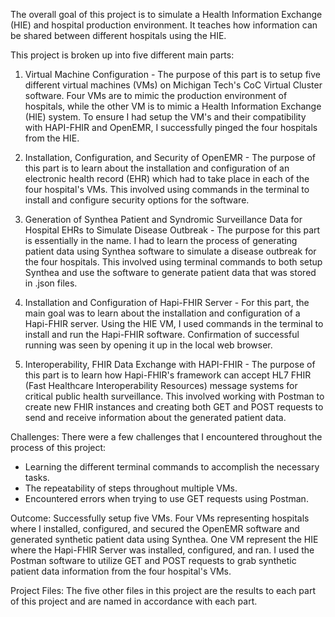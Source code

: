 The overall goal of this project is to simulate a Health Information Exchange (HIE) and hospital production environment. It teaches how information can be shared between different hospitals using the HIE. 


This project is broken up into five different main parts:

1. Virtual Machine Configuration - The purpose of this part is to setup five different virtual machines (VMs) on Michigan Tech's CoC Virtual Cluster software. Four VMs are to mimic the production environment of hospitals, while the other VM is to mimic a Health Information Exchange (HIE) system. To ensure I had setup the VM's and their compatibility with HAPI-FHIR and OpenEMR, I successfully pinged the four hospitals from the HIE.

2. Installation, Configuration, and Security of OpenEMR - The purpose of this part is to learn about the installation and configuration of an electronic health record (EHR) which had to take place in each of the four hospital's VMs. This involved using commands in the terminal to install and configure security options for the software.

3. Generation of Synthea Patient and Syndromic Surveillance Data for Hospital EHRs to Simulate Disease Outbreak - The purpose for this part is essentially in the name. I had to learn the process of generating patient data using Synthea software to simulate a disease outbreak for the four hospitals. This involved using terminal commands to both setup Synthea and use the software to generate patient data that was stored in .json files.

4. Installation and Configuration of Hapi-FHIR Server - For this part, the main goal was to learn about the installation and configuration of a Hapi-FHIR server. Using the HIE VM, I used commands in the terminal to install and run the Hapi-FHIR software. Confirmation of successful running was seen by opening it up in the local web browser.

5. Interoperability, FHIR Data Exchange with HAPI-FHIR - The purpose of this part is to learn how Hapi-FHIR's framework can accept HL7 FHIR (Fast Healthcare Interoperability Resources) message systems for critical public health surveillance. This involved working with Postman to create new FHIR instances and creating both GET and POST requests to send and receive information about the generated patient data.

Challenges:
There were a few challenges that I encountered throughout the process of this project:
  - Learning the different terminal commands to accomplish the necessary tasks.
  - The repeatability of steps throughout multiple VMs.
  - Encountered errors when trying to use GET requests using Postman.

Outcome:
Successfully setup five VMs. Four VMs representing hospitals where I installed, configured, and secured the OpenEMR software and generated synthetic patient data using Synthea. One VM represent the HIE where the Hapi-FHIR Server was installed, configured, and ran. I used the Postman software to utilize GET and POST requests to grab synthetic patient data information from the four hospital's VMs.

Project Files:
The five other files in this project are the results to each part of this project and are named in accordance with each part.
